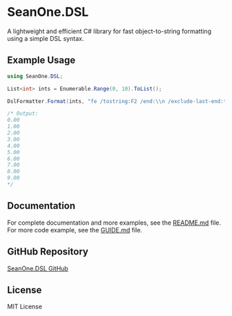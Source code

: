 # SeanOne.DSL

A lightweight and efficient C# library for fast object-to-string formatting using a simple DSL syntax.

## Example Usage

```csharp
using SeanOne.DSL;

List<int> ints = Enumerable.Range(0, 10).ToList();

DslFormatter.Format(ints, "fe /tostring:F2 /end:\\n /exclude-last-end:true");

/* Output:
0.00
1.00
2.00
3.00
4.00
5.00
6.00
7.00
8.00
9.00
*/
```

## Documentation

For complete documentation and more examples, see the [README.md](https://github.com/TW-YTFeathered/SeanOne.DSL/blob/master/README.md) file.
For more code example, see the [GUIDE.md](https://github.com/TW-YTFeathered/SeanOne.DSL/blob/master/GUIDE.md) file.

## GitHub Repository

[SeanOne.DSL GitHub](https://github.com/TW-YTFeathered/SeanOne.DSL.git)

## License

MIT License
